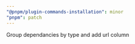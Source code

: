 ```yaml
---
"@pnpm/plugin-commands-installation": minor
"pnpm": patch
---
```


Group dependancies by type and add url column
